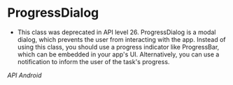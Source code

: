 # ProgressDialog

- This class was deprecated in API level 26.
  ProgressDialog is a modal dialog, which prevents the user from interacting with the app. Instead of using this class, you should use a progress indicator like ProgressBar, which can be embedded in your app's UI. Alternatively, you can use a notification to inform the user of the task's progress.


*API Android*